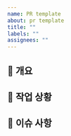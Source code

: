 ```yaml
---
name: PR template
about: pr template
title: ""
labels: ""
assignees: ""
---
```


## 📑 개요

## 💬 작업 상황

## 🚧 이슈 사항
